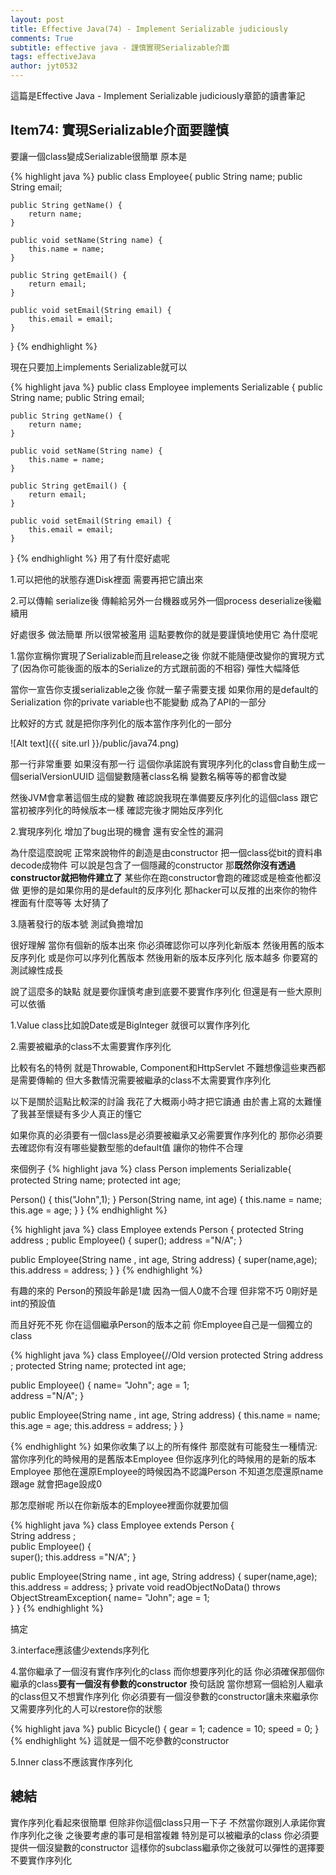 ```yaml
---
layout: post
title: Effective Java(74) - Implement Serializable judiciously
comments: True 
subtitle: effective java - 謹慎實現Serializable介面
tags: effectiveJava
author: jyt0532
---
```

這篇是Effective Java - Implement Serializable judiciously章節的讀書筆記

## Item74: 實現Serializable介面要謹慎

要讓一個class變成Serializable很簡單 原本是

{% highlight java %}
public class Employee{
    public String name;
    public String email;

    public String getName() {
        return name;
    }

    public void setName(String name) {
        this.name = name;
    }

    public String getEmail() {
        return email;
    }

    public void setEmail(String email) {
        this.email = email;
    }
}
{% endhighlight %}

現在只要加上implements Serializable就可以

{% highlight java %}
public class Employee implements Serializable {
    public String name;
    public String email;

    public String getName() {
        return name;
    }

    public void setName(String name) {
        this.name = name;
    }

    public String getEmail() {
        return email;
    }

    public void setEmail(String email) {
        this.email = email;
    }
}
{% endhighlight %}
用了有什麼好處呢

1.可以把他的狀態存進Disk裡面 需要再把它讀出來

2.可以傳輸 serialize後 傳輸給另外一台機器或另外一個process deserialize後繼續用

好處很多 做法簡單 所以很常被濫用 這點要教你的就是要謹慎地使用它 為什麼呢

1.當你宣稱你實現了Serializable而且release之後 你就不能隨便改變你的實現方式了(因為你可能後面的版本的Serialize的方式跟前面的不相容) 彈性大幅降低

當你一宣告你支援serializable之後 你就一輩子需要支援 如果你用的是default的Serialization 你的private variable也不能變動 成為了API的一部分

比較好的方式 就是把你序列化的版本當作序列化的一部分

![Alt text]({{ site.url }}/public/java74.png)


那一行非常重要 如果沒有那一行 這個你承諾說有實現序列化的class會自動生成一個serialVersionUUID 這個變數隨著class名稱 變數名稱等等的都會改變 

然後JVM會拿著這個生成的變數 確認說我現在準備要反序列化的這個class 跟它當初被序列化的時候版本一樣 確認完後才開始反序列化

2.實現序列化 增加了bug出現的機會 還有安全性的漏洞

為什麼這麼說呢 正常來說物件的創造是由constructor 把一個class從bit的資料串decode成物件 可以說是包含了一個隱藏的constructor 那**既然你沒有透過constructor就把物件建立了** 某些你在跑constructor會跑的確認或是檢查他都沒做 更慘的是如果你用的是default的反序列化 那hacker可以反推的出來你的物件裡面有什麼等等 太好猜了

3.隨著發行的版本號 測試負擔增加

很好理解 當你有個新的版本出來 你必須確認你可以序列化新版本 然後用舊的版本反序列化 或是你可以序列化舊版本 然後用新的版本反序列化 版本越多 你要寫的測試線性成長


說了這麼多的缺點 就是要你謹慎考慮到底要不要實作序列化 但還是有一些大原則可以依循

1.Value class比如說Date或是BigInteger 就很可以實作序列化

2.需要被繼承的class不太需要實作序列化

比較有名的特例 就是Throwable, Component和HttpServlet 不難想像這些東西都是需要傳輸的 但大多數情況需要被繼承的class不太需要實作序列化

以下是關於這點比較深的討論 我花了大概兩小時才把它讀通 由於書上寫的太難懂了我甚至懷疑有多少人真正的懂它

如果你真的必須要有一個class是必須要被繼承又必需要實作序列化的 那你必須要去確認你有沒有哪些變數型態的default值 讓你的物件不合理

來個例子
{% highlight java %}
class Person implements Serializable{
  protected String name;
  protected int age;

  Person() {
    this("John",1);
  }
  Person(String name, int age) {
    this.name = name;
    this.age = age;
  }
}
{% endhighlight %}

{% highlight java %}
class Employee extends Person  {
  protected String address ;
  public Employee()
  {
    super();
    address ="N/A";
  }

  public Employee(String name , int age, String address)
  {
    super(name,age);
    this.address = address;
  }
}
{% endhighlight %}

有趣的來的 Person的預設年齡是1歲 因為一個人0歲不合理 但非常不巧 0剛好是int的預設值

而且好死不死 你在這個繼承Person的版本之前 你Employee自己是一個獨立的class

{% highlight java %}
class Employee{//Old version
  protected String address ;
  protected String name;
  protected int age;

  public Employee()
  {
    name= "John";
    age = 1;   
    address ="N/A";
  }

  public Employee(String name , int age, String address)
  {
    this.name = name;
    this.age = age;
    this.address = address;
  }
}

{% endhighlight %}
如果你收集了以上的所有條件 那麼就有可能發生一種情況: 當你序列化的時候用的是舊版本Employee 但你返序列化的時候用的是新的版本Employee
那他在還原Employee的時候因為不認識Person 不知道怎麼還原name跟age 就會把age設成0 

那怎麼辦呢 所以在你新版本的Employee裡面你就要加個

{% highlight java %}
class Employee extends Person  {       
  String address ;  
  public Employee()
  {   
    super();
    this.address ="N/A";
  }      

  public Employee(String name , int age, String address)
  {
    super(name,age); 
    this.address = address;
  }
  private void readObjectNoData() throws ObjectStreamException{
    name= "John";
    age = 1;     
  } 
}
{% endhighlight %}

搞定 

3.interface應該儘少extends序列化

4.當你繼承了一個沒有實作序列化的class 而你想要序列化的話 你必須確保那個你繼承的class**要有一個沒有參數的constructor**
換句話說 當你想寫一個給別人繼承的class但又不想實作序列化 你必須要有一個沒參數的constructor讓未來繼承你又需要序列化的人可以restore你的狀態

{% highlight java %}
public Bicycle() {
    gear = 1;
    cadence = 10;
    speed = 0;
}
{% endhighlight %}
這就是一個不吃參數的constructor

5.Inner class不應該實作序列化

## 總結

實作序列化看起來很簡單 但除非你這個class只用一下子 不然當你跟別人承諾你實作序列化之後 之後要考慮的事可是相當複雜
特別是可以被繼承的class 你必須要提供一個沒變數的constructor 這樣你的subclass繼承你之後就可以彈性的選擇要不要實作序列化
